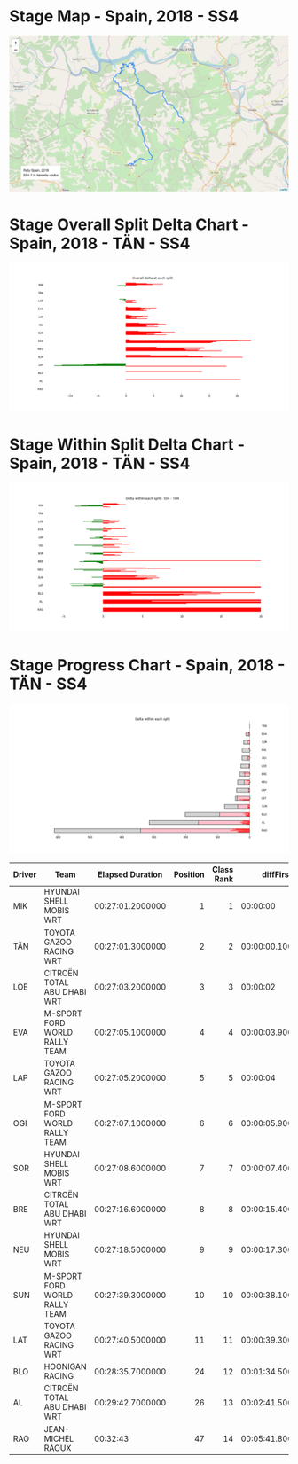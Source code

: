 # Stage Map - Spain, 2018 - SS4

![](maps/SS4-7.png)
# Stage Overall Split Delta Chart - Spain, 2018 - TÄN - SS4

![](images/stage_report_split_delta_4_TAN.png)
# Stage Within Split Delta Chart - Spain, 2018 - TÄN - SS4

![](images/stage_report_individual_split_delta_4_TAN.png)
# Stage Progress Chart - Spain, 2018 - TÄN - SS4

![](images/stage_report_4_TAN.png)


|Driver|            Team             |Elapsed Duration|Position|Class Rank|   diffFirst    |    diffPrev    |
|------|-----------------------------|----------------|-------:|---------:|----------------|----------------|
|MIK   |HYUNDAI SHELL MOBIS WRT      |00:27:01.2000000|       1|         1|00:00:00        |00:00:00        |
|TÄN   |TOYOTA GAZOO RACING WRT      |00:27:01.3000000|       2|         2|00:00:00.1000000|00:00:00.1000000|
|LOE   |CITROËN  TOTAL ABU DHABI WRT |00:27:03.2000000|       3|         3|00:00:02        |00:00:01.9000000|
|EVA   |M-SPORT FORD WORLD RALLY TEAM|00:27:05.1000000|       4|         4|00:00:03.9000000|00:00:01.9000000|
|LAP   |TOYOTA GAZOO RACING WRT      |00:27:05.2000000|       5|         5|00:00:04        |00:00:00.1000000|
|OGI   |M-SPORT FORD WORLD RALLY TEAM|00:27:07.1000000|       6|         6|00:00:05.9000000|00:00:01.9000000|
|SOR   |HYUNDAI SHELL MOBIS WRT      |00:27:08.6000000|       7|         7|00:00:07.4000000|00:00:01.5000000|
|BRE   |CITROËN TOTAL ABU DHABI  WRT |00:27:16.6000000|       8|         8|00:00:15.4000000|00:00:08        |
|NEU   |HYUNDAI SHELL MOBIS WRT      |00:27:18.5000000|       9|         9|00:00:17.3000000|00:00:01.9000000|
|SUN   |M-SPORT FORD WORLD RALLY TEAM|00:27:39.3000000|      10|        10|00:00:38.1000000|00:00:20.8000000|
|LAT   |TOYOTA GAZOO RACING WRT      |00:27:40.5000000|      11|        11|00:00:39.3000000|00:00:01.2000000|
|BLO   |HOONIGAN RACING              |00:28:35.7000000|      24|        12|00:01:34.5000000|00:00:15.9000000|
|AL    |CITROËN TOTAL ABU DHABI  WRT |00:29:42.7000000|      26|        13|00:02:41.5000000|00:00:21.8000000|
|RAO   |JEAN-MICHEL RAOUX            |00:32:43        |      47|        14|00:05:41.8000000|00:00:13.8000000|

